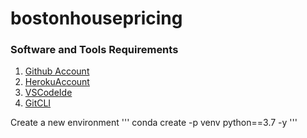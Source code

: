 # bostonhousepricing

### Software and Tools Requirements

1. [Github Account](https://github.com/)
2. [HerokuAccount](https://heuroku.com)
3. [VSCodeIde](http://code.visualstudio.com)
4. [GitCLI](https://git-scm.com/book/en/v2/Getting_Started-The_Command-Line)

Create a new environment
'''
conda create -p venv python==3.7 -y
'''
